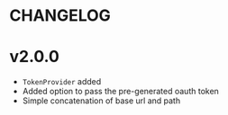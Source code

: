 
# CHANGELOG

# v2.0.0

* `TokenProvider` added
* Added option to pass the pre-generated oauth token
* Simple concatenation of base url and path
